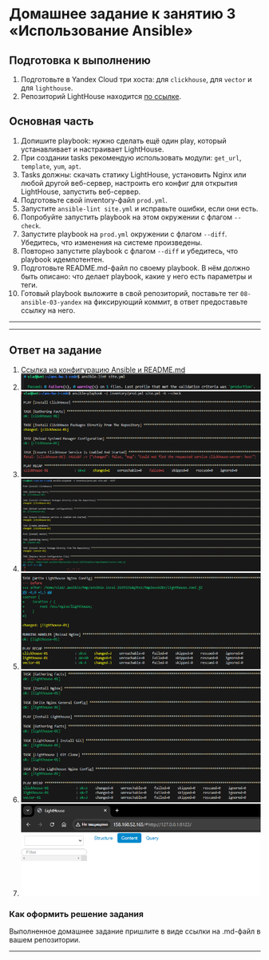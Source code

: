 # Домашнее задание к занятию 3 «Использование Ansible»

## Подготовка к выполнению

1. Подготовьте в Yandex Cloud три хоста: для `clickhouse`, для `vector` и для `lighthouse`.
2. Репозиторий LightHouse находится [по ссылке](https://github.com/VKCOM/lighthouse).

## Основная часть

1. Допишите playbook: нужно сделать ещё один play, который устанавливает и настраивает LightHouse.
2. При создании tasks рекомендую использовать модули: `get_url`, `template`, `yum`, `apt`.
3. Tasks должны: скачать статику LightHouse, установить Nginx или любой другой веб-сервер, настроить его конфиг для открытия LightHouse, запустить веб-сервер.
4. Подготовьте свой inventory-файл `prod.yml`.
5. Запустите `ansible-lint site.yml` и исправьте ошибки, если они есть.
6. Попробуйте запустить playbook на этом окружении с флагом `--check`.
7. Запустите playbook на `prod.yml` окружении с флагом `--diff`. Убедитесь, что изменения на системе произведены.
8. Повторно запустите playbook с флагом `--diff` и убедитесь, что playbook идемпотентен.
9. Подготовьте README.md-файл по своему playbook. В нём должно быть описано: что делает playbook, какие у него есть параметры и теги.
10. Готовый playbook выложите в свой репозиторий, поставьте тег `08-ansible-03-yandex` на фиксирующий коммит, в ответ предоставьте ссылку на него.

---
---
## Ответ на задание
1.  [Ссылка на конфигурацию Ansible и README.md](https://github.com/VN351/ans-hw-3-code/tree/master)
2.  ![alt text](https://github.com/VN351/ans-hw-03/raw/main/images/task-1-1.png)
3.  ![alt text](https://github.com/VN351/ans-hw-03/raw/main/images/task-1-2.png)
4.  ![alt text](https://github.com/VN351/ans-hw-03/raw/main/images/task-1-3.png)
5.  ![alt text](https://github.com/VN351/ans-hw-03/raw/main/images/task-1-4.png)
6.  ![alt text](https://github.com/VN351/ans-hw-03/raw/main/images/task-1-5.png)
7.  ![alt text](https://github.com/VN351/ans-hw-03/raw/main/images/task-1-6.png)

### Как оформить решение задания

Выполненное домашнее задание пришлите в виде ссылки на .md-файл в вашем репозитории.

---
